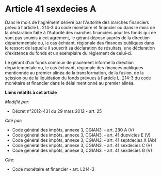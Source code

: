 # Article 41 sexdecies A

Dans le mois de l'agrément délivré par l'Autorité des marchés financiers prévu à l'article L. 214-3 du code monétaire et
financier ou dans le mois de la déclaration faite à l'Autorité des marchés financiers pour les fonds qui ne sont pas soumis à
cet agrément, le gérant dépose auprès de la   direction départementale ou, le cas échéant, régionale des finances publiques
dans le ressort de laquelle il souscrit sa déclaration de résultats, une déclaration d'existence du fonds et un exemplaire du
règlement de celui-ci. 

Le gérant d'un fonds commun de placement informe la   direction départementale ou, le cas échéant, régionale des finances
publiques mentionnée au premier alinéa de la transformation, de la fusion, de la scission ou de la liquidation du fonds
prévues à l'article L. 214-3 du code monétaire et financier dans le délai mentionné au premier alinéa.

**Liens relatifs à cet article**

_Modifié par_:

  - Décret n°2012-431  du 29 mars 2012 - art. 25

_Cité par_:

  - Code général des impôts, annexe 3, CGIAN3. - art. 280 A (V)
  - Code général des impôts, annexe 3, CGIAN3. - art. 41 duovicies E (V)
  - Code général des impôts, annexe 3, CGIAN3. - art. 41 septdecies X (Ab)
  - Code général des impôts, annexe 3, CGIAN3. - art. 41 sexdecies C (V)
  - Code général des impôts, annexe 3, CGIAN3. - art. 41 sexdecies G (V)

_Cite_:

  - Code monétaire et financier - art. L214-3

